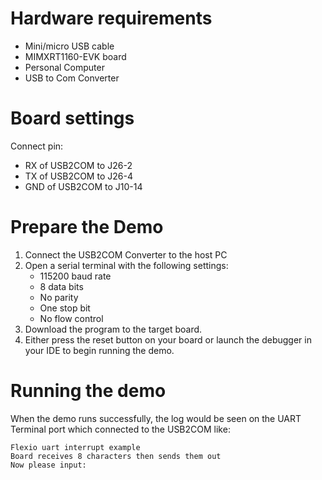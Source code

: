 Hardware requirements
=====================
- Mini/micro USB cable
- MIMXRT1160-EVK board
- Personal Computer
- USB to Com Converter

Board settings
============
Connect pin:
- RX of USB2COM to J26-2
- TX of USB2COM to J26-4
- GND of USB2COM to J10-14

Prepare the Demo
===============
1.  Connect the USB2COM Converter to the host PC 
2.  Open a serial terminal with the following settings:
    - 115200 baud rate
    - 8 data bits
    - No parity
    - One stop bit
    - No flow control
3.  Download the program to the target board.
4.  Either press the reset button on your board or launch the debugger in your IDE to begin running the demo.

Running the demo
===============
When the demo runs successfully, the log would be seen on the UART Terminal port which connected to the USB2COM like:

~~~~~~~~~~~~~~~~~~~~~
Flexio uart interrupt example
Board receives 8 characters then sends them out
Now please input:
~~~~~~~~~~~~~~~~~~~~~
